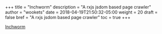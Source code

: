 +++
title = "Inchworm"
description = "A rxjs jsdom based page crawler"
author = "wookets"
date = 2018-04-19T21:50:32-05:00
weight = 20
draft = false
bref = "A rxjs jsdom based page crawler"
toc = true
+++

[Inchworm](https://github.com/wookets/inchworm)